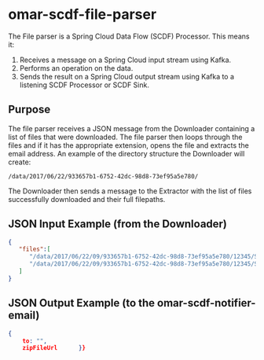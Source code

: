 #  omar-scdf-file-parser
The File parser is a Spring Cloud Data Flow (SCDF) Processor.
This means it:
1. Receives a message on a Spring Cloud input stream using Kafka.
2. Performs an operation on the data.
3. Sends the result on a Spring Cloud output stream using Kafka to a listening SCDF Processor or SCDF Sink.

## Purpose
The file parser receives a JSON message from the Downloader containing a list of files that were downloaded.
The file parser then loops through the files and if it has the appropriate extension, opens the file and extracts the email address.
An example of the directory structure the Downloader will create:
```
/data/2017/06/22/933657b1-6752-42dc-98d8-73ef95a5e780/
```
The Downloader then sends a message to the Extractor with the list of files successfully downloaded and their full filepaths.

## JSON Input Example (from the Downloader)
```json
{
   "files":[
      "/data/2017/06/22/09/933657b1-6752-42dc-98d8-73ef95a5e780/12345/SCDFTestImages.zip",
      "/data/2017/06/22/09/933657b1-6752-42dc-98d8-73ef95a5e780/12345/SCDFTestImages.zip_56734.email"
   ]
}
```

## JSON Output Example (to the omar-scdf-notifier-email)
```json
{
    to: "",
    zipFileUrl      }}
```
